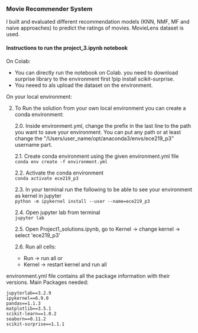 
### Movie Recommender System

I built and evaluated different recommendation models (KNN, NMF, MF and naive approaches) to predict the ratings of movies. 
MovieLens dataset is used.

#### Instructions to run the project_3.ipynb notebook

On Colab:
- You can directly run the notebook on Colab. you need to download surprise library to the environment first !pip install scikit-surprise.
- You neeed to als upload the dataset on the environment.

On your local environment:

2. To Run the solution from your own local environment you can create a conda environment:

    2.0. Inside environment.yml, change the prefix in the last line to the path you want to save your environment. You can put any path or at least change the 
    "/Users/user_name/opt/anaconda3/envs/ece219_p3" username part.

	2.1. Create conda environment using the given environment.yml file    
	`conda env create -f environment.yml`

	2.2. Activate the conda environment   
	`conda activate ece219_p3`

	2.3. In your terminal run the following to be able to see your environment as kernel in jupyter  
	`python -m ipykernel install --user --name=ece219_p3`

	2.4. Open jupyter lab from terminal   
	`jupyter lab`

	2.5. Open Project1_solutions.ipynb, go to Kernel -> change kernel -> select 'ece219_p3'

	2.6. Run all cells: 
	- Run -> run all or
	- Kernel -> restart kernel and run all


environment.yml file contains all the package information with their versions.
Main Packages needed:

	jupyterlab==3.2.9
	ipykernel==6.9.0
	pandas==1.1.3
	matplotlib==3.5.1
	scikit-learn==1.0.2
	seaborn==0.11.2
	scikit-surprise==1.1.1
